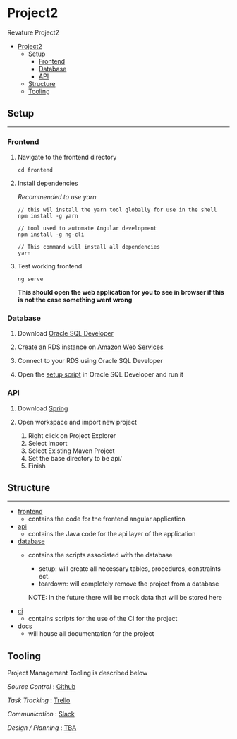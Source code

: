 # Project2
Revature Project2

<!-- TOC -->

- [Project2](#project2)
    - [Setup](#setup)
        - [Frontend](#frontend)
        - [Database](#database)
        - [API](#api)
    - [Structure](#structure)
    - [Tooling](#tooling)

<!-- /TOC -->

## Setup
---
### Frontend

1. Navigate to the frontend directory
    ```
    cd frontend
    ```

2. Install dependencies

    *Recommended to use yarn*
    ```
    // this wil install the yarn tool globally for use in the shell
    npm install -g yarn

    // tool used to automate Angular development
    npm install -g ng-cli
    ```
    ```
    // This command will install all dependencies
    yarn
    ```

3. Test working frontend
    ```
    ng serve
    ```
    **This should open the web application for you to see in browser if this is not the case something went wrong**

### Database

1. Download [Oracle SQL Developer](http://www.oracle.com/technetwork/developer-tools/sql-developer/downloads/index.html)

2. Create an RDS instance on [Amazon Web Services](https://aws.amazon.com/rds/?nc2=h_m1)

3. Connect to your RDS using Oracle SQL Developer

4. Open the [setup script](database/setup.sql) in Oracle SQL Developer and run it

### API

1. Download [Spring](https://spring.io/tools)
2. Open workspace and import new project

    1. Right click on Project Explorer
    2. Select Import
    3. Select Existing Maven Project
    4. Set the base directory to be api/
    5. Finish


## Structure
---

- [frontend](frontend/)
    - contains the code for the frontend angular application
- [api](api/)
    - contains the Java code for the api layer of the application
- [database](database/)
    - contains the scripts associated with the database
        - setup: will create all necessary tables, procedures, constraints ect.
        - teardown: will completely remove the project from a database
        
        NOTE: In the future there will be mock data that will be stored here 
- [ci](ci/)
    - contains scripts for the use of the CI for the project
- [docs](docs/)
    - will house all documentation for the project


## Tooling
Project Management Tooling is described below

*Source Control* : [Github](https://github.com/RevatureProject2/Project2)

*Task Tracking* : [Trello](https://trello.com/b/eGLJMc6X/project-2)

*Communication* : [Slack](https://1807july09.slack.com/messages/GC87B4VK9)

*Design / Planning* : [TBA]()
